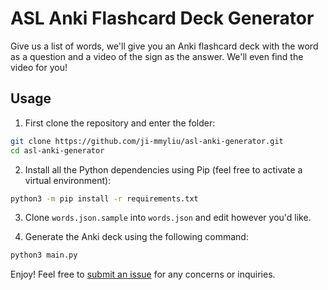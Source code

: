 # ASL Anki Flashcard Deck Generator
Give us a list of words, we'll give you an Anki flashcard deck with the word as a question and a video of the sign as the answer. We'll even find the video for you!

## Usage
1. First clone the repository and enter the folder:
```bash
git clone https://github.com/ji-mmyliu/asl-anki-generator.git
cd asl-anki-generator
```

2. Install all the Python dependencies using Pip (feel free to activate a virtual environment):
```bash
python3 -m pip install -r requirements.txt
```

3. Clone `words.json.sample` into `words.json` and edit however you'd like.

4. Generate the Anki deck using the following command:
```bash
python3 main.py
```

Enjoy! Feel free to [submit an issue](https://github.com/ji-mmyliu/asl-anki-generator/issues/new) for any concerns or inquiries.
